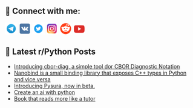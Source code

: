 ## 🔎 Connect with me:
[<img src="https://github.com/bullbesh/bullbesh/blob/main/images/Telegram.png" width="32" height="32" />](https://t.me/bullbesh)
[<img src="https://github.com/bullbesh/bullbesh/blob/main/images/VK.png" width="32" height="32" />](https://vk.com/bullbesh)
[<img src="https://github.com/bullbesh/bullbesh/blob/main/images/Twitter.png" width="32" height="32" />](https://twitter.com/bullbesh1)
[<img src="https://github.com/bullbesh/bullbesh/blob/main/images/Instagram.png" width="32" height="32" />](https://www.instagram.com/bullbesh)
[<img src="https://github.com/bullbesh/bullbesh/blob/main/images/Reddit.png" width="32" height="32" />](https://www.reddit.com/user/bullbesh)
[<img src="https://github.com/bullbesh/bullbesh/blob/main/images/YouTube.png" width="32" height="32" />](https://www.youtube.com/channel/UCtfjRs6uzgq5mfm8S06WTcg)

## 📕 Latest r/Python Posts
<!-- BLOG-POST-LIST:START -->
- [Introducing cbor-diag, a simple tool dor CBOR Diagnostic Notation](https://www.reddit.com/r/Python/comments/126hckr/introducing_cbordiag_a_simple_tool_dor_cbor/)
- [Nanobind is a small binding library that exposes C++ types in Python and vice versa](https://www.reddit.com/r/Python/comments/126gnp4/nanobind_is_a_small_binding_library_that_exposes/)
- [Introducing Pysura, now in beta.](https://www.reddit.com/r/Python/comments/126fxkr/introducing_pysura_now_in_beta/)
- [Create an ai with python](https://www.reddit.com/r/Python/comments/126cez4/create_an_ai_with_python/)
- [Book that reads more like a tutor](https://www.reddit.com/r/Python/comments/126c7uq/book_that_reads_more_like_a_tutor/)
<!-- BLOG-POST-LIST:END -->
